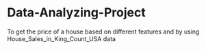 # Data-Analyzing-Project
To get the price of a house based on different features and by using House_Sales_in_King_Count_USA data
